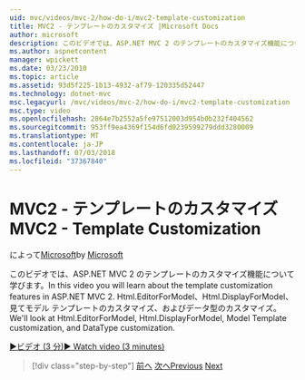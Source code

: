 ```yaml
---
uid: mvc/videos/mvc-2/how-do-i/mvc2-template-customization
title: MVC2 - テンプレートのカスタマイズ |Microsoft Docs
author: microsoft
description: このビデオでは、ASP.NET MVC 2 のテンプレートのカスタマイズ機能について学びます。 Html.EditorForModel、Html.DisplayForModel、Templ のモデルについて説明します.
ms.author: aspnetcontent
manager: wpickett
ms.date: 03/23/2010
ms.topic: article
ms.assetid: 93d5f225-1b13-4932-af79-120335d52447
ms.technology: dotnet-mvc
msc.legacyurl: /mvc/videos/mvc-2/how-do-i/mvc2-template-customization
msc.type: video
ms.openlocfilehash: 2864e7b2552a5fe97512003d954b0b232f404562
ms.sourcegitcommit: 953ff9ea4369f154d6fd0239599279ddd3280009
ms.translationtype: MT
ms.contentlocale: ja-JP
ms.lasthandoff: 07/03/2018
ms.locfileid: "37367840"
---
```

<a name="mvc2---template-customization"></a><span data-ttu-id="ba371-104">MVC2 - テンプレートのカスタマイズ</span><span class="sxs-lookup"><span data-stu-id="ba371-104">MVC2 - Template Customization</span></span>
====================
<span data-ttu-id="ba371-105">によって[Microsoft](https://github.com/microsoft)</span><span class="sxs-lookup"><span data-stu-id="ba371-105">by [Microsoft](https://github.com/microsoft)</span></span>

<span data-ttu-id="ba371-106">このビデオでは、ASP.NET MVC 2 のテンプレートのカスタマイズ機能について学びます。</span><span class="sxs-lookup"><span data-stu-id="ba371-106">In this video you will learn about the template customization features in ASP.NET MVC 2.</span></span> <span data-ttu-id="ba371-107">Html.EditorForModel、Html.DisplayForModel、見てモデル テンプレートのカスタマイズ、およびデータ型のカスタマイズ。</span><span class="sxs-lookup"><span data-stu-id="ba371-107">We'll look at Html.EditorForModel, Html.DisplayForModel, Model Template customization, and DataType customization.</span></span>

[<span data-ttu-id="ba371-108">&#9654;ビデオ (3 分)</span><span class="sxs-lookup"><span data-stu-id="ba371-108">&#9654; Watch video (3 minutes)</span></span>](https://channel9.msdn.com/Blogs/ASP-NET-Site-Videos/mvc2-template-customization)

> [!div class="step-by-step"]
> <span data-ttu-id="ba371-109">[前へ](mvc2-model-validation.md)
> [次へ](aspnet-mvc-2-areas.md)</span><span class="sxs-lookup"><span data-stu-id="ba371-109">[Previous](mvc2-model-validation.md)
[Next](aspnet-mvc-2-areas.md)</span></span>
